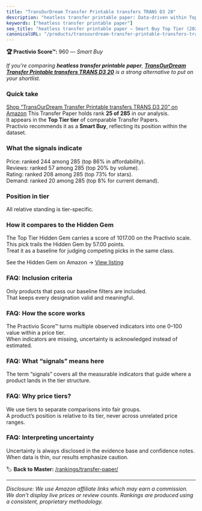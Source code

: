 ```yaml
---
title: "TransOurDream Transfer Printable transfers TRANS D3 20"
description: "heatless transfer printable paper: Data-driven within Top Tier ranking using the Practivio Score™. Positioned by quality, value, demand, findability, momentum."
keywords: ["heatless transfer printable paper"]
seo_title: "heatless transfer printable paper — Smart Buy Top Tier (2025)"
canonicalURL: "/products/transourdream-transfer-printable-transfers-trans-d3-20-B08W97SRKH/"
---
```


**🏆 Practivio Score™:** 960 — _Smart Buy_


*If you're comparing **heatless transfer printable paper**, **[TransOurDream Transfer Printable transfers TRANS D3 20](https://www.amazon.com/dp/B08W97SRKH?tag=practivio-20)** is a strong alternative to put on your shortlist.*
### Quick take
[Shop “TransOurDream Transfer Printable transfers TRANS D3 20” on Amazon](https://www.amazon.com/dp/B08W97SRKH?tag=practivio-20)
This Transfer Paper holds rank **25 of 285** in our analysis.  
It appears in the **Top Tier tier** of comparable Transfer Papers.  
Practivio recommends it as a **Smart Buy**, reflecting its position within the dataset.

### What the signals indicate
Price: ranked 244 among 285 (top 86% in affordability).  
Reviews: ranked 57 among 285 (top 20% by volume).  
Rating: ranked 208 among 285 (top 73% for stars).  
Demand: ranked 20 among 285 (top 8% for current demand).

### Position in tier
All relative standing is tier-specific.

### How it compares to the Hidden Gem
The Top Tier Hidden Gem carries a score of 1017.00 on the Practivio scale.  
This pick trails the Hidden Gem by 57.00 points.  
Treat it as a baseline for judging competing picks in the same class.  

See the Hidden Gem on Amazon → [View listing](https://www.amazon.com/dp/B074FXL9KD?tag=practivio-20)

### FAQ: Inclusion criteria
Only products that pass our baseline filters are included.  
That keeps every designation valid and meaningful.

### FAQ: How the score works
The Practivio Score™ turns multiple observed indicators into one 0–100 value within a price tier.  
When indicators are missing, uncertainty is acknowledged instead of estimated.

### FAQ: What “signals” means here
The term “signals” covers all the measurable indicators that guide where a product lands in the tier structure.

### FAQ: Why price tiers?
We use tiers to separate comparisons into fair groups.  
A product’s position is relative to its tier, never across unrelated price ranges.

### FAQ: Interpreting uncertainty
Uncertainty is always disclosed in the evidence base and confidence notes.  
When data is thin, our results emphasize caution.


🏷️ **Back to Master:** [/rankings/transfer-paper/](/rankings/transfer-paper/)

---
_Disclosure: We use Amazon affiliate links which may earn a commission. We don’t display live prices or review counts. Rankings are produced using a consistent, proprietary methodology._
